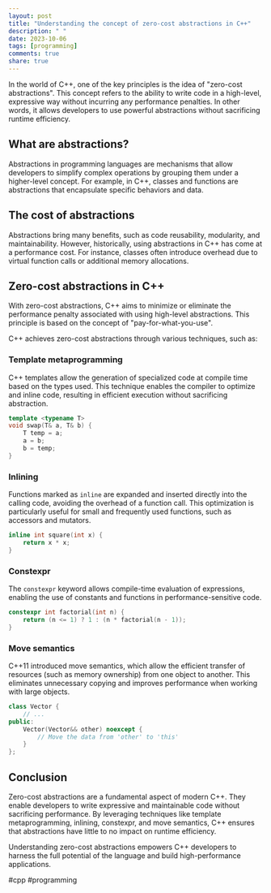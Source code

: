 ```yaml
---
layout: post
title: "Understanding the concept of zero-cost abstractions in C++"
description: " "
date: 2023-10-06
tags: [programming]
comments: true
share: true
---
```


In the world of C++, one of the key principles is the idea of "zero-cost abstractions". This concept refers to the ability to write code in a high-level, expressive way without incurring any performance penalties. In other words, it allows developers to use powerful abstractions without sacrificing runtime efficiency.

## What are abstractions?

Abstractions in programming languages are mechanisms that allow developers to simplify complex operations by grouping them under a higher-level concept. For example, in C++, classes and functions are abstractions that encapsulate specific behaviors and data.

## The cost of abstractions

Abstractions bring many benefits, such as code reusability, modularity, and maintainability. However, historically, using abstractions in C++ has come at a performance cost. For instance, classes often introduce overhead due to virtual function calls or additional memory allocations.

## Zero-cost abstractions in C++

With zero-cost abstractions, C++ aims to minimize or eliminate the performance penalty associated with using high-level abstractions. This principle is based on the concept of "pay-for-what-you-use".

C++ achieves zero-cost abstractions through various techniques, such as:

### Template metaprogramming

C++ templates allow the generation of specialized code at compile time based on the types used. This technique enables the compiler to optimize and inline code, resulting in efficient execution without sacrificing abstraction.

```cpp
template <typename T>
void swap(T& a, T& b) {
    T temp = a;
    a = b;
    b = temp;
}
```

### Inlining

Functions marked as `inline` are expanded and inserted directly into the calling code, avoiding the overhead of a function call. This optimization is particularly useful for small and frequently used functions, such as accessors and mutators.

```cpp
inline int square(int x) {
    return x * x;
}
```

### Constexpr

The `constexpr` keyword allows compile-time evaluation of expressions, enabling the use of constants and functions in performance-sensitive code.

```cpp
constexpr int factorial(int n) {
    return (n <= 1) ? 1 : (n * factorial(n - 1));
}
```

### Move semantics

C++11 introduced move semantics, which allow the efficient transfer of resources (such as memory ownership) from one object to another. This eliminates unnecessary copying and improves performance when working with large objects.

```cpp
class Vector {
    // ...
public:
    Vector(Vector&& other) noexcept {
        // Move the data from 'other' to 'this'
    }
};
```

## Conclusion

Zero-cost abstractions are a fundamental aspect of modern C++. They enable developers to write expressive and maintainable code without sacrificing performance. By leveraging techniques like template metaprogramming, inlining, constexpr, and move semantics, C++ ensures that abstractions have little to no impact on runtime efficiency.

Understanding zero-cost abstractions empowers C++ developers to harness the full potential of the language and build high-performance applications.

#cpp #programming